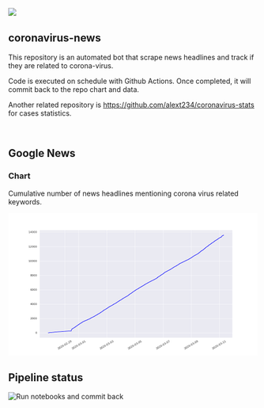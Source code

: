 ![](https://img.shields.io/endpoint?color=blue&url=https%3A%2F%2Fraw.githubusercontent.com%2Falext234%2Fcoronavirus-news%2Fmaster%2Fdata%2Fdata_stats.json)

## coronavirus-news

This repository is an automated bot that scrape news headlines and track if they are related to corona-virus.

Code is executed on schedule with Github Actions. Once completed, it will commit back to the repo chart and data.

Another related repository is https://github.com/alext234/coronavirus-stats for cases statistics.

&#8204;


## Google News
### Chart 

Cumulative number of news headlines mentioning corona virus related keywords.

![](images/google-news-headlines.png?raw=true)


## Pipeline status
![Run notebooks and commit back](https://github.com/alext234/coronavirus-news/workflows/Run%20notebooks%20and%20commit%20back/badge.svg?branch=master)
